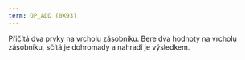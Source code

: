 ```yaml
---
term: OP_ADD (0X93)
---
```


Přičítá dva prvky na vrcholu zásobníku. Bere dva hodnoty na vrcholu zásobníku, sčítá je dohromady a nahradí je výsledkem.